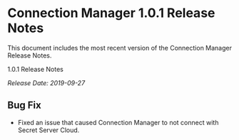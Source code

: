 # Connection Manager 1.0.1 Release Notes

This document includes the most recent version of the Connection Manager Release Notes. 

1.0.1   Release Notes

*Release Date: 2019-09-27*

## Bug Fix

- Fixed an issue that caused Connection Manager to not connect with Secret Server Cloud. 
